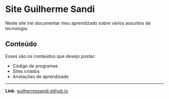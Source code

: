 # Site Guilherme Sandi
Neste site irei documentar meu aprendizado sobre vários assuntos de tecnologia.

## Conteúdo
Esses são os conteúdos que desejo postar:

* Código de programas
* Sites criados
* Anotações de aprendizado
---
**Link**: [guilhermesandi.github.io](https://guilhermesandi.github.io)